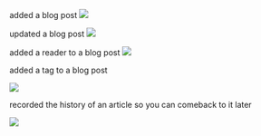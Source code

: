 added a blog post
![](https://www.dropbox.com/s/5fvlzhl74u5ibgs/Screen%20Shot%202020-12-14%20at%2012.56.04%20AM.png?dl=1)

updated a blog post
![](https://www.dropbox.com/s/e2rddb62yfdxtqr/Screen%20Shot%202020-12-14%20at%2012.57.35%20AM.png?dl=1)

added a reader to a blog post
![](https://www.dropbox.com/s/e6zqw8isf0tuxws/Screen%20Shot%202020-12-14%20at%201.03.03%20AM.png?dl=1)

added a tag to a blog post

![](https://www.dropbox.com/s/uswet7uso8eydwc/Screen%20Shot%202020-12-14%20at%201.05.33%20AM.png?dl=1)

recorded the history of an article so you can comeback to it later

![](https://www.dropbox.com/s/8afgnzrujt4gt6o/Screen%20Shot%202020-12-14%20at%201.10.32%20AM.png?dl=0)
